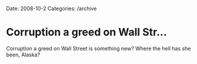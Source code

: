 Date: 2008-10-2
Categories: /archive

# Corruption a greed on Wall Str...

Corruption a greed on Wall Street is something new?  Where the hell has she been, Alaska?
